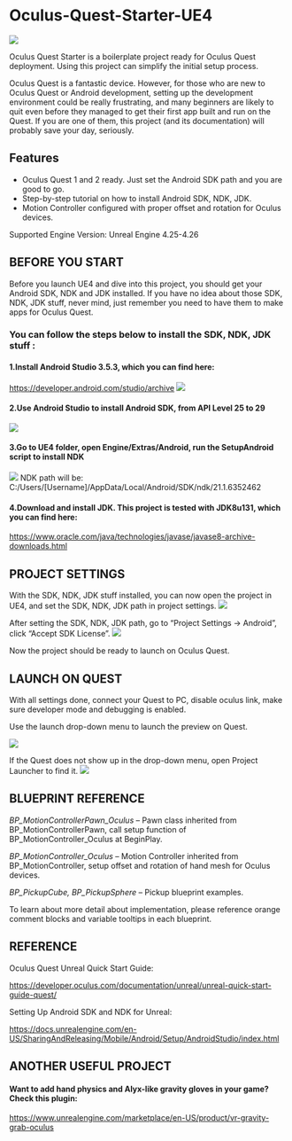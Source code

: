 # Oculus-Quest-Starter-UE4
![](https://raw.github.com/swenyan/Oculus-Quest-Starter-UE4/master/Readme/readme_0.png)

Oculus Quest Starter is a boilerplate project ready for Oculus Quest deployment. Using this project can simplify the initial setup process.

Oculus Quest is a fantastic device. However, for those who are new to Oculus Quest or Android development, setting up the development environment could be really frustrating, and many beginners are likely to quit even before they managed to get their first app built and run on the Quest. If you are one of them, this project (and its documentation) will probably save your day, seriously.

## Features

- Oculus Quest 1 and 2 ready. Just set the Android SDK path and you are good to go.
- Step-by-step tutorial on how to install Android SDK, NDK, JDK.
- Motion Controller configured with proper offset and rotation for Oculus devices.

Supported Engine Version: Unreal Engine 4.25-4.26

## BEFORE YOU START
Before you launch UE4 and dive into this project, you should get your Android SDK, NDK and JDK installed. If you have no idea about those SDK, NDK, JDK stuff, never mind, just remember you need to have them to make apps for Oculus Quest.

### You can follow the steps below to install the SDK, NDK, JDK stuff :

#### 1.Install Android Studio 3.5.3, which you can find here:
https://developer.android.com/studio/archive
![](https://raw.github.com/swenyan/Oculus-Quest-Starter-UE4/master/Readme/readme_1.png)

#### 2.Use Android Studio to install Android SDK, from API Level 25 to 29
![](https://raw.github.com/swenyan/Oculus-Quest-Starter-UE4/master/Readme/readme_2.png)

#### 3.Go to UE4 folder, open Engine/Extras/Android, run the SetupAndroid script to install NDK
![](https://raw.github.com/swenyan/Oculus-Quest-Starter-UE4/master/Readme/readme_3.png)
NDK path will be: C:/Users/[Username]/AppData/Local/Android/SDK/ndk/21.1.6352462

#### 4.Download and install JDK. This project is tested with JDK8u131, which you can find here:
https://www.oracle.com/java/technologies/javase/javase8-archive-downloads.html

## PROJECT SETTINGS
With the SDK, NDK, JDK stuff installed, you can now open the project in UE4, and set the SDK, NDK, JDK path in project settings.
![](https://raw.github.com/swenyan/Oculus-Quest-Starter-UE4/master/Readme/readme_4.png)

After setting the SDK, NDK, JDK path, go to “Project Settings -> Android”, click “Accept SDK License”.
![](https://raw.github.com/swenyan/Oculus-Quest-Starter-UE4/master/Readme/readme_5.png)

Now the project should be ready to launch on Oculus Quest.

## LAUNCH ON QUEST
With all settings done, connect your Quest to PC, disable oculus link, make sure developer mode and debugging is enabled.

Use the launch drop-down menu to launch the preview on Quest.

![](https://raw.github.com/swenyan/Oculus-Quest-Starter-UE4/master/Readme/readme_6.png)

If the Quest does not show up in the drop-down menu, open Project Launcher to find it.
![](https://raw.github.com/swenyan/Oculus-Quest-Starter-UE4/master/Readme/readme_7.png)

## BLUEPRINT REFERENCE
*BP_MotionControllerPawn_Oculus* – Pawn class inherited from BP_MotionControllerPawn, call setup function of BP_MotionController_Oculus at BeginPlay.

*BP_MotionController_Oculus* – Motion Controller inherited from BP_MotionController, setup offset and rotation of hand mesh for Oculus devices.

*BP_PickupCube, BP_PickupSphere* – Pickup blueprint examples.

To learn about more detail about implementation, please reference orange comment blocks and variable tooltips in each blueprint.


## REFERENCE
Oculus Quest Unreal Quick Start Guide:

https://developer.oculus.com/documentation/unreal/unreal-quick-start-guide-quest/

Setting Up Android SDK and NDK for Unreal:

https://docs.unrealengine.com/en-US/SharingAndReleasing/Mobile/Android/Setup/AndroidStudio/index.html

## ANOTHER USEFUL PROJECT
#### Want to add hand physics and Alyx-like gravity gloves in your game? Check this plugin:
https://www.unrealengine.com/marketplace/en-US/product/vr-gravity-grab-oculus